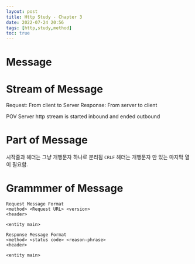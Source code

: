 ```yaml
---
layout: post
title: Http Study - Chapter 3
date: 2022-07-24 20:56
tags: [http,study,method]
toc: true
---
```


# Message

# Stream of Message
Request: From client to Server
Response: From server to client

POV Server http stream is started inbound and ended outbound

# Part of Message
시작줄과 헤더는 그냥 개행문자 하나로 분리됨 `CRLF`
헤더는 개행문자 만 있는 마지막 열이 필요함.

# Grammmer of Message
```
Request Message Format
<method> <Request URL> <version>
<header>

<entity main>
```

```
Response Message Format
<method> <status code> <reason-phrase>
<header>

<entity main>
```